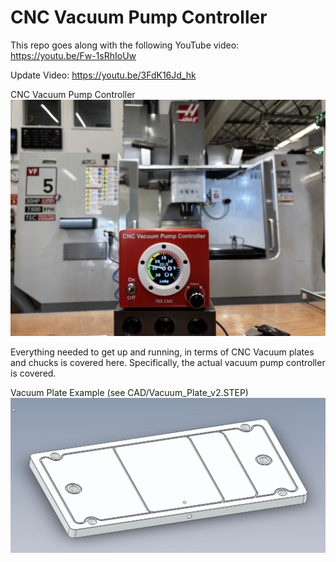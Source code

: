# CNC Vacuum Pump Controller

This repo goes along with the following YouTube video:
https://youtu.be/Fw-1sRhIoUw

Update Video:
https://youtu.be/3FdK16Jd_hk

CNC Vacuum Pump Controller
![CNC Vacuum Pump Controller](images/CNC_Vac_Pump_Controller.JPG)

Everything needed to get up and running, in terms of CNC Vacuum plates and chucks is covered here.  Specifically, the actual vacuum pump controller is covered.

Vacuum Plate Example (see CAD/Vacuum_Plate_v2.STEP)
![Vacuum Plate Example](images/Vac_Plate_Top.jpg)
